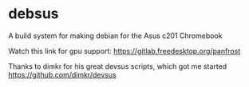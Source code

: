 # debsus

A build system for making debian for the Asus c201 Chromebook

Watch this link for gpu support:
https://gitlab.freedesktop.org/panfrost

Thanks to dimkr for his great devsus scripts, which got me started
https://github.com/dimkr/devsus 
